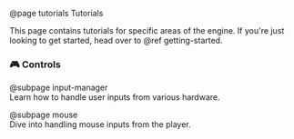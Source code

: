 @page tutorials Tutorials

This page contains tutorials for specific areas of the engine.
If you're just looking to get started, head over to @ref getting-started.

### 🎮 Controls

@subpage input-manager  
Learn how to handle user inputs from various hardware.

@subpage mouse  
Dive into handling mouse inputs from the player.
